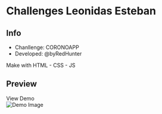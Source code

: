 # Challenges Leonidas Esteban

<h2>Info</h2>
<ul>
  <li>Chanllenge: CORONOAPP</li>
  <li>Developed: @byRedHunter</li>
</ul>

<p>Make with HTML - CSS - JS</p>

<h2>Preview</h2>
<a herf=''>View Demo</a>
<br />
<img src='' alt='Demo Image'>